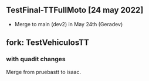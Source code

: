 ## TestFinal-TTFullMoto [24 may 2022]
- Merge to main (dev2) in May 24th (Geradev) 

## fork: TestVehiculosTT

### with quadit changes

Merge from pruebastt to isaac.
